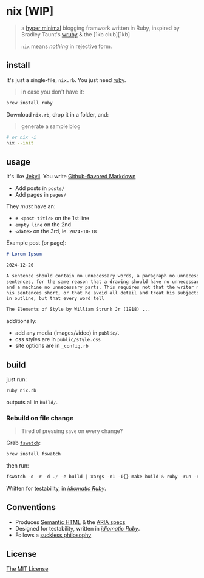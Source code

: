 # nix [WIP]

> a [hyper minimal][concise] blogging framwork written in Ruby,
> inspired by Bradley Taunt's [wruby][wruby] & the [1kb club][1kb]
>
> `nix` means *nothing* in rejective form.


## install

It's just a single-file, `nix.rb`. You just need [ruby][ruby].

> in case you don't have it:

```bash
brew install ruby
```

Download `nix.rb`, drop it in a folder, and:

> generate a sample blog

```bash
# or nix -i
nix --init
```

## usage 

It's like [Jekyll][jekyll]. You write [Github-flavored Markdown][gfm]

- Add posts in `posts/`
- Add pages in `pages/`

They *must* have an:

- `# <post-title>` on the 1st line
- `empty line` on the 2nd
- `<date>` on the 3rd, ie. `2024-10-18`

Example post (or page):

```markdown
# Lorem Ipsum

2024-12-20

A sentence should contain no unnecessary words, a paragraph no unnecessary 
sentences, for the same reason that a drawing should have no unnecessary lines 
and a machine no unnecessary parts. This requires not that the writer make all 
his sentences short, or that he avoid all detail and treat his subjects only 
in outline, but that every word tell

The Elements of Style by William Strunk Jr (1918) ...
```

additionally:

- add any media (images/video) in `public/`.
- css styles are in `public/style.css`
- site options are in `_config.rb`

## build

just run:

```bash
ruby nix.rb
```

outputs all in `build/`.

### Rebuild on file change

> Tired of pressing `save` on every change?

Grab [`fswatch`][fswatch]:

```bash
brew install fswatch
```

then run:

```js
fswatch -o -r -d ./ -e build | xargs -n1 -I{} make build & ruby -run -e httpd -- build
```

Written for testability, in [*idiomatic Ruby*][id-ruby].

## Conventions

- Produces [Semantic HTML][semantic-html] & the [ARIA specs][aria]
- Designed for testability, written in [*idiomatic Ruby*][id-ruby].
- Follows a [suckless philosophy][suckless]

## License

[The MIT License](https://spdx.org/licenses/MIT)

[club]: https://1kb.club/
[ruby]: https://ruby-doc.org/3.3.4/
[wruby]: https://git.btxx.org/wruby/about/
[jekyll]: https://jekyllrb.com/
[concise]: https://en.wikipedia.org/wiki/Concision
[fswatch]: https://github.com/emcrisostomo/fswatch
[gfm]: https://github.github.com/gfm/
[id-ruby]: https://franzejr.github.io/best-ruby/idiomatic_ruby/conditional_assignment.html

[suckless]: https://suckless.org/philosophy/
[semantic-html]: https://html.spec.whatwg.org/multipage/#toc-dom
[aria]: https://developer.mozilla.org/en-US/docs/Web/Accessibility/ARIA
